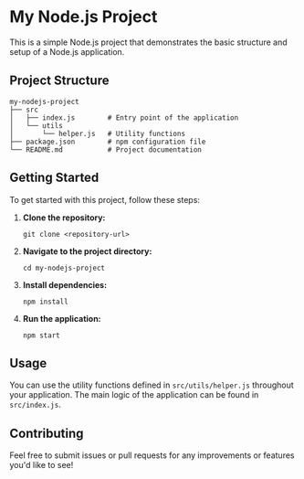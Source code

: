 # My Node.js Project

This is a simple Node.js project that demonstrates the basic structure and setup of a Node.js application.

## Project Structure

```
my-nodejs-project
├── src
│   ├── index.js        # Entry point of the application
│   └── utils
│       └── helper.js   # Utility functions
├── package.json        # npm configuration file
└── README.md           # Project documentation
```

## Getting Started

To get started with this project, follow these steps:

1. **Clone the repository:**
   ```
   git clone <repository-url>
   ```

2. **Navigate to the project directory:**
   ```
   cd my-nodejs-project
   ```

3. **Install dependencies:**
   ```
   npm install
   ```

4. **Run the application:**
   ```
   npm start
   ```

## Usage

You can use the utility functions defined in `src/utils/helper.js` throughout your application. The main logic of the application can be found in `src/index.js`.

## Contributing

Feel free to submit issues or pull requests for any improvements or features you'd like to see!